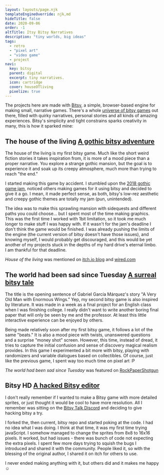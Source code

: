 ```yaml
---
layout: layouts/page.njk
templateEngineOverride: njk,md
hideTitle: false
date: 2020-09-06
order: -1
altTitle: Itsy Bitsy Narratives
description: "tiny worlds, big ideas"
tags: 
  - retro
  - "pixel art"
  - "video game"
  - project
navi:
  key: bitsy
  parent: digital
  excerpt: tiny narratives.
  icon: cartridge
  cover: houseOTliving
  pixelize: true
---
```

The projects here are made with [Bitsy](https://ledoux.itch.io/bitsy), a simple, browser-based engine for making small, narrative games. There's a whole [universe of bitsy games](https://itch.io/games/tag-bitsy) out there, filled with quirky narratives, personal stories and all kinds of amazing experiences. Bitsy's simplicity and tight constrains sparks creativity in many, this is how it sparked mine: 

## The house of the living <span>[A gothic bitsy adventure](https://vonbednar.itch.io/the-house-of-the-living)</span>

The house of the living is my first bitsy game. Much like the short weird fiction stories it takes inspiration from, it is more of a mood piece than a proper narrative. You explore a strange gothic mansion, but the goal is to experience it and soak up its creepy atmosphere, much more than trying to reach "the end." 

I started making this game by accident. I stumbled upon the [2018 gothic game jam](https://itch.io/jam/gothic-novel-jam), noticed others making games for it using bitsy and decided to give it a go. I mean, it made perfect sense, as both, bitsy's low-rez aesthetic and creepy gothic themes are totally my jam (pun, unintended).

The idea was to make this sprawling mansion with sidequests and different paths you could choose... but I spent most of the time making graphics. This was the first time I worked with 1bit limitation, so it took me much longer to make stuff I was happy with. If it wasn't for the jam's deadline I don't think the game would be finished. I was already pushing the limits of the engine (the current version of bitsy doesn't have those issues), and knowing myself, I would probably get discouraged, and this would be yet another of my projects stuck in the depths of my hard drive's eternal limbo. I am thankful for that deadline.

<i>House of the living</i> was mentioned on [itch.io blog](https://itch.io/blog/44038/rough-games-deserve-our-love-and-respect) and [wired.com](https://www.wired.com/story/you-make-fun-games-no-experience/)


## The world had been sad since Tuesday <span>[A surreal bitsy tale](https://vonbednar.itch.io/the-world-was-sad-since-tuesday)</span>

The title is the opening sentence of Gabriel García Márquez's story "A Very Old Man with Enormous Wings." Yep, my second bitsy game is also inspired by literature. It was made in a week as a final project for an English class when I was finishing college. I really didn't want to write another boring final paper that will only be seen by me and the professor. At least this little interactive experience can be enjoyed by others.

Being made relatively soon after my first bitsy game, it follows a lot of the same "beats." It is also a mood piece with twists, unanswered questions and a surprise "money shot" screen. However, this time, instead of dread, it tries to capture the initial confusion and sense of discovery magical realism provides. In this game I experimented a bit more with bitsy, playing with randomizers and variable dialogues based on collectibles. Of course, just like the previous game, I spent way too much time on pixel art :P

<i>The world had been sad since Tuesday</i> was featured on [RockPaperShotgun](https://www.rockpapershotgun.com/2020/05/09/priceless-play-9-may-2020/)
 

## Bitsy HD<span> [A hacked Bitsy editor](https://vonbednar.itch.io/bitsy-x2)</span>

I don't really remember if I wanted to make a Bitsy game with more detailed sprites, or just thought it would be cool to have more resolution. All I remember was sitting on the [Bitsy Talk Discord](https://t.co/sUnR5cxXvF?amp=1) and deciding to give hacking bitsy a try.

I forked the, then current, bitsy repo and started poking at the code. I had no idea what I was doing. I think at that time, it was my first time trying javaScript. I somehow managed to change the sprites from 8x8 to 16x16 pixels. It worked, but had issues - there was bunch of code not expecting the extra pixels. I spent few more days trying to squish the bugs I introduced and shared it with the community. People liked it, so with the blessing of the original author, I shared it on itch for others to use.

I never ended making anything with it, but others did and it makes me happy ☺